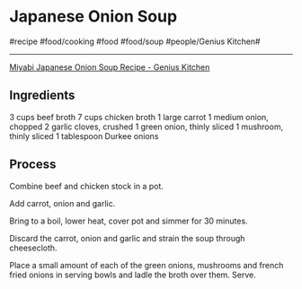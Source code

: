# Japanese Onion Soup
#recipe #food/cooking #food #food/soup #people/Genius Kitchen#
- - - -
[Miyabi Japanese Onion Soup Recipe - Genius Kitchen](https://www.geniuskitchen.com/recipe/miyabi-japanese-onion-soup-410663?ftab=tweaks)

## Ingredients
3 cups beef broth
7 cups chicken broth
1 large carrot
1 medium onion, chopped
2 garlic cloves, crushed
1 green onion, thinly sliced
1 mushroom, thinly sliced
1 tablespoon Durkee onions

## Process
Combine beef and chicken stock in a pot.

Add carrot, onion and garlic.

Bring to a boil, lower heat, cover pot and simmer for 30 minutes.

Discard the carrot, onion and garlic and strain the soup through cheesecloth.

Place a small amount of each of the green onions, mushrooms and french fried onions in serving bowls and ladle the broth over them. Serve.